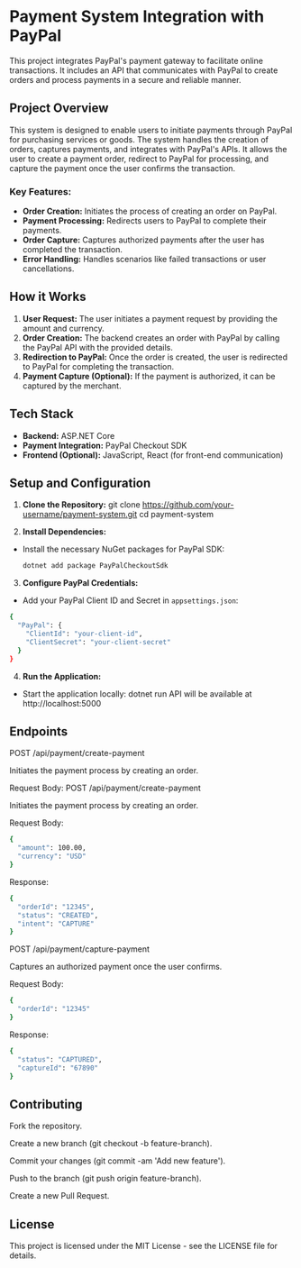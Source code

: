# Payment System Integration with PayPal

This project integrates PayPal's payment gateway to facilitate online transactions. It includes an API that communicates with PayPal to create orders and process payments in a secure and reliable manner.

## Project Overview

This system is designed to enable users to initiate payments through PayPal for purchasing services or goods. The system handles the creation of orders, captures payments, and integrates with PayPal's APIs. It allows the user to create a payment order, redirect to PayPal for processing, and capture the payment once the user confirms the transaction.

### Key Features:
- **Order Creation:** Initiates the process of creating an order on PayPal.
- **Payment Processing:** Redirects users to PayPal to complete their payments.
- **Order Capture:** Captures authorized payments after the user has completed the transaction.
- **Error Handling:** Handles scenarios like failed transactions or user cancellations.

## How it Works

1. **User Request:** The user initiates a payment request by providing the amount and currency.
2. **Order Creation:** The backend creates an order with PayPal by calling the PayPal API with the provided details.
3. **Redirection to PayPal:** Once the order is created, the user is redirected to PayPal for completing the transaction.
4. **Payment Capture (Optional):** If the payment is authorized, it can be captured by the merchant.

## Tech Stack

- **Backend:** ASP.NET Core
- **Payment Integration:** PayPal Checkout SDK
- **Frontend (Optional):** JavaScript, React (for front-end communication)


## Setup and Configuration

1. **Clone the Repository:**
git clone https://github.com/your-username/payment-system.git cd payment-system

2. **Install Dependencies:**
- Install the necessary NuGet packages for PayPal SDK:
  ```bash
  dotnet add package PayPalCheckoutSdk
  ```

3. **Configure PayPal Credentials:**
- Add your PayPal Client ID and Secret in `appsettings.json`:
```bash
{
  "PayPal": {
    "ClientId": "your-client-id",
    "ClientSecret": "your-client-secret"
  }
}
```

4. **Run the Application:**
- Start the application locally: dotnet run
API will be available at http://localhost:5000


## Endpoints

POST /api/payment/create-payment

Initiates the payment process by creating an order.

Request Body:
POST /api/payment/create-payment

Initiates the payment process by creating an order.

Request Body:

```bash
{
  "amount": 100.00,
  "currency": "USD"
}
```
Response:

```bash
{
  "orderId": "12345",
  "status": "CREATED",
  "intent": "CAPTURE"
}
```

POST /api/payment/capture-payment

Captures an authorized payment once the user confirms.

Request Body:

```bash
{
  "orderId": "12345"
}
```
Response:

```bash
{
  "status": "CAPTURED",
  "captureId": "67890"
}
```

## Contributing

Fork the repository.

Create a new branch (git checkout -b feature-branch).

Commit your changes (git commit -am 'Add new feature').

Push to the branch (git push origin feature-branch).

Create a new Pull Request.

## License

This project is licensed under the MIT License - see the LICENSE file for details.
